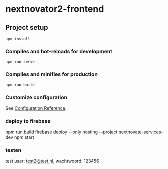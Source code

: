 # nextnovator2-frontend

## Project setup
```
npm install
```

### Compiles and hot-reloads for development
```
npm run serve
```

### Compiles and minifies for production
```
npm run build
```

### Customize configuration
See [Configuration Reference](https://cli.vuejs.org/config/).


### deploy to firebase
npm run build
firebase deploy --only hosting --project nextnovate-services-dev
npm start

### testen
test user: test2@test.nl, wachtwoord: 123456